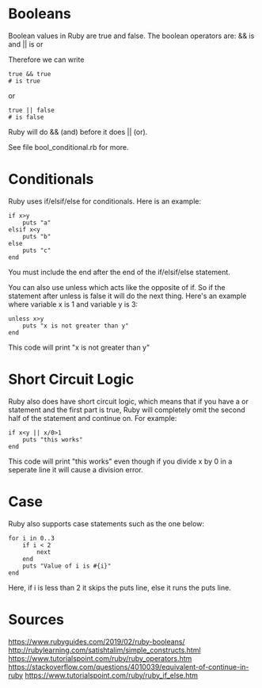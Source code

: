 # Booleans
Boolean values in Ruby are true and false. The boolean operators are:
  && is and
  || is or

Therefore we can write
```
true && true
# is true
```
or
```
true || false
# is false
```
Ruby will do && (and) before it does || (or).

See file bool_conditional.rb for more.

# Conditionals
Ruby uses if/elsif/else for conditionals. Here is an example:
```
if x>y
    puts "a"
elsif x<y
    puts "b"
else
    puts "c"
end
```
You must include the end after the end of the if/elsif/else statement.

You can also use unless which acts like the opposite of if. So if the statement after unless is false it will do the next thing. Here's an example where variable x is 1 and variable y is 3:
```
unless x>y
    puts "x is not greater than y"
end
```
This code will print "x is not greater than y"

# Short Circuit Logic
Ruby also does have short circuit logic, which means that if you have a or statement and the first part is true, Ruby will completely omit the second half of the statement and continue on. For example:

```
if x<y || x/0>1
    puts "this works"
end
```
This code will print "this works" even though if you divide x by 0 in a seperate line it will cause a division error.

# Case
Ruby also supports case statements such as the one below:

```
for i in 0..3
    if i < 2
        next
    end
    puts "Value of i is #{i}"
end
```
Here, if i is less than 2 it skips the puts line, else it runs the puts line.

# Sources
https://www.rubyguides.com/2019/02/ruby-booleans/
http://rubylearning.com/satishtalim/simple_constructs.html
https://www.tutorialspoint.com/ruby/ruby_operators.htm
https://stackoverflow.com/questions/4010039/equivalent-of-continue-in-ruby
https://www.tutorialspoint.com/ruby/ruby_if_else.htm
